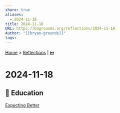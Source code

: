 ```yaml
---  
share: true  
aliases:  
  - 2024-11-18  
title: 2024-11-18  
URL: https://bagrounds.org/reflections/2024-11-18  
Author: "[[bryan-grounds]]"  
tags:   
---  
```

[Home](../index.md) > [Reflections](./index.md) | [⏮️](./2024-11-16.md)  
# 2024-11-18  
## 🧠 Education  
[Expecting Better](../books/expecting-better.md)  
